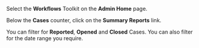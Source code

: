 Select the **Workflows** Toolkit on the **Admin Home** page.

Below the **Cases** counter, click on the <i class="fas fa-file-chart-line"></i> **Summary Reports** link.

You can filter for **Reported**, **Opened** and **Closed** Cases. You can also filter for the date range you require.